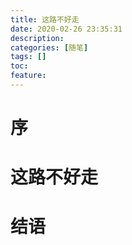 ```yaml
---
title: 这路不好走
date: 2020-02-26 23:35:31
description: 
categories: [随笔]
tags: [] 
toc: 
feature: 
---
```

# 序
<!-- more -->

# 这路不好走

# 结语